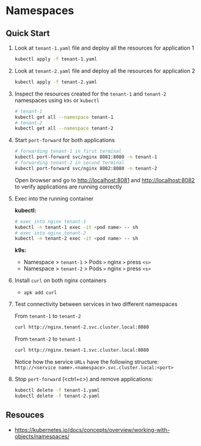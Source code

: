 # Namespaces

## Quick Start

1. Look at `tenant-1.yaml` file and deploy all the resources for application 1

    ```bash
    kubectl apply -f tenant-1.yaml
    ```

2. Look at `tenant-2.yaml` file and deploy all the resources for application 2

    ```bash
    kubectl apply -f tenant-2.yaml
    ```

3. Inspect the resources created for the `tenant-1` and `tenant-2` namespaces using `k9s` or `kubectl`

    ```bash
    # tenant-1
    kubectl get all --namespace tenant-1
    # tenant-2
    kubectl get all --namespace tenant-2
    ```

4. Start `port-forward` for both applications

    ```bash
    # forwarding tenant-1 in first terminal
    kubectl port-forward svc/nginx 8081:8080 -n tenant-1
    # forwarding tenant-2 in second terminal
    kubectl port-forward svc/nginx 8082:8080 -n tenant-2
    ```

    Open browser and go to <http://localhost:8081> and <http://localhost:8082> to verify applications are running correctly

5. Exec into the running container

    **kubectl:**

    ```bash
    # exec into nginx tenant-1
    kubectl -n tenant-1 exec -it <pod name> -- sh
    # exec into nginx tenant-2
    kubectl -n tenant-2 exec -it <pod name> -- sh
    ```

    **k9s:**

    - Namespace > `tenant-1` > Pods `>` nginx `>` press `<s>`
    - Namespace > `tenant-2` > Pods `>` nginx `>` press `<s>`

6. Install `curl` on both nginx containers

    - `apk add curl`

7. Test connectivity between services in two different namespaces

    From `tenant-1` to `tenant-2`

    ```bash
    curl http://nginx.tenant-2.svc.cluster.local:8080
    ```

    From `tenant-2` to `tenant-1`

    ```bash
    curl http://nginx.tenant-1.svc.cluster.local:8080
    ```

    Notice how the service `URLs` have the following structure: `http://<service name>.<namespace>.svc.cluster.local:<port>`

8. Stop `port-forward` (<ctrl+c>) and remove applications:

    ```bash
    kubectl delete -f tenant-1.yaml
    kubectl delete -f tenant-2.yaml
    ```

## Resouces

- <https://kubernetes.io/docs/concepts/overview/working-with-objects/namespaces/>
